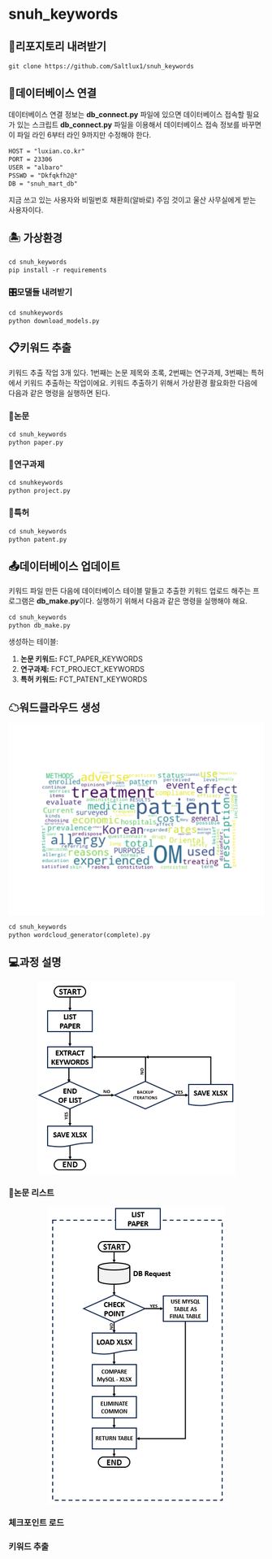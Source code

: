 # snuh_keywords
## 🔽리포지토리 내려받기
```
git clone https://github.com/Saltlux1/snuh_keywords
```
## 💾데이터베이스 연결
데이터베이스 연결 정보는 <b>db_connect.py</b> 파일에 있으면 데이터베이스 접속할 필요가 있는 스크립트 <b>db_connect.py</b> 파일을 이용해서 데이터베이스 접속 정보를 바꾸면 이 파일 라인 6부터 라인 9까지만 수정해야 한다.
```
HOST = "luxian.co.kr"
PORT = 23306
USER = "albaro"
PSSWD = "Dkfqkfh2@"
DB = "snuh_mart_db"
```
지금 쓰고 있는 사용자와 비밀번호 채환희(알바로) 주임 것이고 울산 사무실에게 받는 사용자이다.
## 🏝 가상환경
```
cd snuh_keywords
pip install -r requirements 
```
### 🎛모댈들 내려받기
```
cd snuhkeywords
python download_models.py
```
## 📋키워드 추출
키워드 추출 작업 3개 있다. 1번째는 논문 제목와 초록, 2번째는 연구과제, 3번째는 특허에서 키워드 추출하는 작업이에요. 키워드 추출하기 위해서 가상환경 활요화한 다음에 다음과 같은 명령을 실행하면 된다.
### 📕논문
```
cd snuh_keywords
python paper.py
```
### 📗연구과제
```
cd snuhkeywords
python project.py
```
### 📘특허
```
cd snuh_keywords
python patent.py
```
## 📤데이터베이스 업데이트
키워드 파일 만든 다음에 데이터베이스 테이블 말들고 추출한 키워드 업로드 해주는 프로그램은 <b>db_make.py</b>이다. 실행하기 위해서 다음과 같은 명령을 실행해야 해요.
```
cd snuh_keywords
python db_make.py
```
생성하는 테이블:
<ol>
  <li>
    <b>논문 키워드:</b> FCT_PAPER_KEYWORDS
  </li>
  <li>
    <b>연구과제:</b> FCT_PROJECT_KEYWORDS
  </li>
  <li>
    <b>특허 키워드:</b> FCT_PATENT_KEYWORDS
  </li>
</ol>

## ☁워드클라우드 생성

<p align="center">
  <img src="img/20575103.png" align="center" />
</p>

```
cd snuh_keywords
python wordcloud_generator(complete).py
```
## 💻과정 설명

<p align="center">
  <img src="img/diagram1.png" align="center" />
</p>

### 📃논문 리스트

<p align="center">
  <img src="img/diagram2.png" align="center" />
</p>

### 체크포인트 로드
### 키워드 추출
